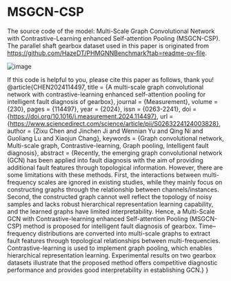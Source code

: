 # MSGCN-CSP
The source code of the model: Multi-Scale Graph Convolutional Network with Contrastive-Learning enhanced Self-attention Pooling (MSGCN-CSP). 
The parallel shaft gearbox dataset used in this paper is originated from https://github.com/HazeDT/PHMGNNBenchmark?tab=readme-ov-file.

![image](https://github.com/CQU-ZixuChen/MSGCN-CSP/blob/main/GA.png)

If this code is helpful to you, please cite this paper as follows, thank you!
@article{CHEN2024114497,
title = {A multi-scale graph convolutional network with contrastive-learning enhanced self-attention pooling for intelligent fault diagnosis of gearbox},
journal = {Measurement},
volume = {230},
pages = {114497},
year = {2024},
issn = {0263-2241},
doi = {https://doi.org/10.1016/j.measurement.2024.114497},
url = {https://www.sciencedirect.com/science/article/pii/S0263224124003828},
author = {Zixu Chen and Jinchen Ji and Wennian Yu and Qing Ni and Guoliang Lu and Xiaojun Chang},
keywords = {Graph convolutional network, Multi-scale graph, Contrastive-learning, Graph pooling, Intelligent fault diagnosis},
abstract = {Recently, the emerging graph convolutional network (GCN) has been applied into fault diagnosis with the aim of providing additional fault features through topological information. However, there are some limitations with these methods. First, the interactions between multi-frequency scales are ignored in existing studies, while they mainly focus on constructing graphs through the relationship between channels/instances. Second, the constructed graph cannot well reflect the topology of noisy samples and lacks robust hierarchical representation learning capability, and the learned graphs have limited interpretability. Hence, a Multi-Scale GCN with Contrastive-learning enhanced Self-attention Pooling (MSGCN-CSP) method is proposed for intelligent fault diagnosis of gearbox. Time–frequency distributions are converted into multi-scale graphs to extract fault features through topological relationships between multi-frequencies. Contrastive-learning is used to implement graph pooling, which enables hierarchical representation learning. Experimental results on two gearbox datasets illustrate that the proposed method offers competitive diagnostic performance and provides good interpretability in establishing GCN.}
}
